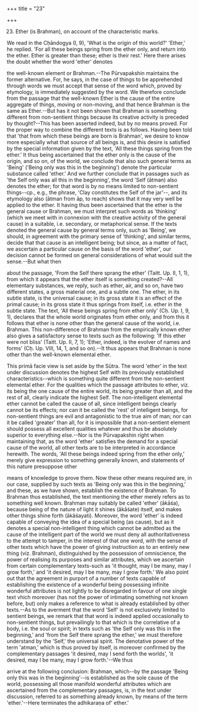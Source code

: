 +++
title = "23"

+++


23. Ether (is Brahman), on account of the characteristic marks.

We read in the Cḥāndogya (I, 9), 'What is the origin of this world?' 'Ether,' he replied. 'For all these beings spring from the ether only, and return into the ether. Ether is greater than these; ether is their rest.' Here there arises the doubt whether the word 'ether' denotes

the well-known element or Brahman.--The Pūrvapakshin maintains the former alternative. For, he says, in the case of things to be apprehended through words we must accept that sense of the word which, proved by etymology, is immediately suggested by the word. We therefore conclude from the passage that the well-known Ether is the cause of the entire aggregate of things, moving or non-moving, and that hence Brahman is the same as Ether.--But has it not been shown that Brahman is something different from non-sentient things because its creative activity is preceded by thought?--This has been asserted indeed, but by no means proved. For the proper way to combine the different texts is as follows. Having been told that 'that from which these beings are born is Brahman', we desire to know more especially what that source of all beings is, and this desire is satisfied by the special information given by the text, 'All these things spring from the ether.' It thus being ascertained that the ether only is the cause of the origin, and so on, of the world, we conclude that also such general terms as 'Being' ('Being only was this in the beginning') denote the particular substance called 'ether.' And we further conclude that in passages such as 'the Self only was all this in the beginning', the word 'Self (ātman) also denotes the ether; for that word is by no means limited to non-sentient things--cp., e.g., the phrase, 'Clay constitutes the Self of the jar'--, and its etymology also (ātman from āp, to reach) shows that it may very well be applied to the ether. It having thus been ascertained that the ether is the general cause or Brahman, we must interpret such words as 'thinking' (which we meet with in connexion with the creative activity of the general cause) in a suitable, i.e. secondary, or metaphorical sense. If the texts denoted the general cause by general terms only, such as 'Being', we should, in agreement with the primary sense of 'thinking', and similar terms, decide that that cause is an intelligent being; but since, as a matter of fact, we ascertain a particular cause on the basis of the word 'ether', our decision cannot be formed on general considerations of what would suit the sense.--But what then

about the passage, 'From the Self there sprang the ether' (Taitt. Up. II, 1, 1), from which it appears that the ether itself is something created?--All elementary substances, we reply, such as ether, air, and so on, have two different states, a gross material one, and a subtle one. The ether, in its subtle state, is the universal cause; in its gross state it is an effect of the primal cause; in its gross state it thus springs from itself, i.e. ether in the subtle state. The text, 'All these beings spring from ether only' (Cḥ. Up. I, 9, 1), declares that the whole world originates from ether only, and from this it follows that ether is none other than the general cause of the world, i.e. Brahman. This non-difference of Brahman from the empirically known ether also gives a satisfactory sense to texts such as the following: 'If this ether were not bliss' (Taitt. Up. II, 7, 1); 'Ether, indeed, is the evolver of names and forms' (Cḥ. Up. VIII, 14, 1, and so on).--It thus appears that Brahman is none other than the well-known elemental ether.

This primā facie view is set aside by the Sūtra. The word 'ether' in the text under discussion denotes the highest Self with its previously established characteristics--which is something quite different from the non-sentient elemental ether. For the qualities which the passage attributes to ether, viz. its being the one cause of the entire world, its being greater than all, and the rest of all, clearly indicate the highest Self. The non-intelligent elemental ether cannot be called the cause of all, since intelligent beings clearly cannot be its effects; nor can it be called the 'rest' of intelligent beings, for non-sentient things are evil and antagonistic to the true aim of man; nor can it be called 'greater' than all, for it is impossible that a non-sentient element should possess all excellent qualities whatever and thus be absolutely superior to everything else.--Nor is the Pūrvapakshin right when maintaining that, as the word 'ether' satisfies the demand for a special cause of the world, all other texts are to be interpreted in accordance herewith. The words, 'All these beings indeed spring from the ether only,' merely give expression to something generally known, and statements of this nature presuppose other

means of knowledge to prove them. Now these other means required are, in our case, supplied by such texts as 'Being only was this in the beginning,' and these, as we have shown, establish the existence of Brahman. To Brahman thus established, the text mentioning the ether merely refers as to something well known. Brahman may suitably be called 'ether' (ākāśa), because being of the nature of light it shines (ākāśate) itself, and makes other things shine forth (ākāśayati). Moreover, the word 'ether' is indeed capable of conveying the idea of a special being (as cause), but as it denotes a special non-intelligent thing which cannot be admitted as the cause of the intelligent part of the world we must deny all authoritativeness to the attempt to tamper, in the interest of that one word, with the sense of other texts which have the power of giving instruction as to an entirely new thing (viz. Brahman), distinguished by the possession of omniscience, the power of realising its purposes and similar attributes, which we ascertain from certain complementary texts-such as 'it thought, may I be many, may I grow forth,' and 'it desired, may I be many, may I grow forth.' We also point out that the agreement in purport of a number of texts capable of establishing the existence of a wonderful being possessing infinite wonderful attributes is not lightly to be disregarded in favour of one single text vhich moreover (has not the power of intimating something not known before, but) only makes a reference to what is already established by other texts.--As to the averment that the word 'Self' is not exclusively limited to sentient beings, we remark that that word is indeed applied occasionally to non-sentient things, but prevailingly to that which is the correlative of a body, i.e. the soul or spirit; in texts such as 'the Self only was this in the beginning,' and 'from the Self there sprang the ether,' we must therefore understand by the 'Self,' the universal spirit. The denotative power of the term 'atman,' which is thus proved by itself, is moreover confirmed by the complementary passages 'it desired, may I send forth the worlds', 'it desired, may I be many, may I grow forth.'--We thus

arrive at the following conclusion: Brahman, which--by the passage 'Being only this was in the beginning'--is established as the sole cause of the world, possessing all those manifold wonderful attributes which are ascertained from the complementary passages, is, in the text under discussion, referred to as something already known, by means of the term 'ether.'--Here terminates the adhikaraṇa of' ether.'

